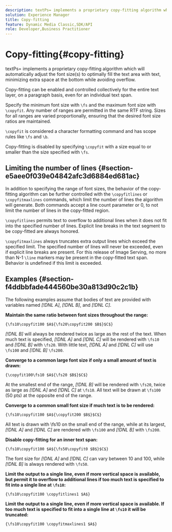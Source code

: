 ```yaml
---
description: textPs= implements a proprietary copy-fitting algorithm which will automatically adjust the font size(s) to optimally fill the text area with text, minimizing extra space at the bottom while avoiding overflow.
solution: Experience Manager
title: Copy-fitting
feature: Dynamic Media Classic,SDK/API
role: Developer,Business Practitioner
---
```


# Copy-fitting{#copy-fitting}

textPs= implements a proprietary copy-fitting algorithm which will automatically adjust the font size(s) to optimally fill the text area with text, minimizing extra space at the bottom while avoiding overflow.

Copy-fitting can be enabled and controlled collectively for the entire text layer, on a paragraph basis, even for an individual text span.

Specify the minimum font size with `\fs` and the maximum font size with `\copyfit`. Any number of ranges are permitted in the same RTF string. Sizes for all ranges are varied proportionally, ensuring that the desired font size ratios are maintained.

`\copyfit` is considered a character formatting command and has scope rules like `\fs` and `\b`.

Copy-fitting is disabled by specifying `\copyfit` with a size equal to or smaller than the size specified with `\fs`.

## Limiting the number of lines {#section-e5aee0f039e04842afc3d6884ed681ac}

In addition to specifying the range of font sizes, the behavior of the copy-fitting algorithm can be further controlled with the `\copyfitlines` or `\copyfitmaxlines` commands, which limit the number of lines the algorithm will generate. Both commands accept a line count parameter or 0, to not limit the number of lines in the copy-fitted region.

`\copyfitlines` permits text to overflow to additional lines when it does not fit into the specified number of lines. Explicit line breaks in the text segment to be copy-fitted are always honored.

`\copyfitmaxlines` always truncates extra output lines which exceed the specified limit. The specified number of lines will never be exceeded, even if explicit line breaks are present. For this release of Image Serving, no more than N-1 `\line` markers may be present in the copy-fitted text span. Behavior is undefined if this limit is exceeded.

## Examples {#section-f4ddbbfade444560be30a813d90c2c1b}

The following examples assume that bodies of text are provided with variables named *[!DNL $A$]*, *[!DNL $B$]*, and *[!DNL $C$]*.

**Maintain the same ratio between font sizes throughout the range:**

`{\fs10\copyfit100 $A${\fs20\copyfit200 $B$}$C$}`

*[!DNL $B$]* will always be rendered twice as large as the rest of the text. When much text is specified, *[!DNL $A$]* and *[!DNL $C$]* will be rendered with `\fs10` and *[!DNL $B$]* with `\fs20`. With little text, *[!DNL $A$]* and *[!DNL $C$]* will use `\fs100` and *[!DNL $B$]* `\fs200`.

**Converge to a common large font size if only a small amount of text is drawn:**

`{\copyfit100\fs10 $A${\fs20 $B$}$C$}`

At the smallest end of the range, *[!DNL $B$]* will be rendered with `\fs20`, twice as large as *[!DNL $A$]* and *[!DNL $C$]* at `\fs10`. All text will be drawn at `\fs100` (50 pts) at the opposite end of the range.

**Converge to a common small font size if much text is to be rendered:**

`{\fs10\copyfit100 $A${\copyfit200 $B$}$C$}`

All text is drawn with \fs10 on the small end of the range, while at its largest, *[!DNL $A$]* and *[!DNL $C$]* are rendered with `\fs100` and *[!DNL $B$]* with `\fs200`.

**Disable copy-fitting for an inner text span:**

`{\fs10\copyfit100 $A${\fs50\copyfit0 $B$}$C$}`

The font size for *[!DNL $A$]* and *[!DNL $C$]* can vary between 10 and 100, while *[!DNL $B$]* is always rendered with `\fs50`.

**Limit the output to a single line, even if more vertical space is available, but permit it to overflow to additional lines if too much text is specified to fit into a single line at `\fs10`:**

`{\fs10\copyfit100 \copyfitlines1 $A$}`

**Limit the output to a single line, even if more vertical space is available. If too much text is specified to fit into a single line at `\fs10` it will be truncated:**

`{\fs10\copyfit100 \copyfitmaxlines1 $A$}` 
